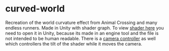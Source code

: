 # curved-world
Recreation of the world curvature effect from Animal Crossing and many endless runners. Made in Unity with shader graph. To view [shader here](CurevedWorld/Assets/CurveWorld.shadergraph) you need to open it in Unity, because its made in an engine tool and the file is not intended to be human readable. There is a [camera controller](CurevedWorld/Assets/CameraController.cs) as well which controllers the tilt of the shader while it moves the camera.
